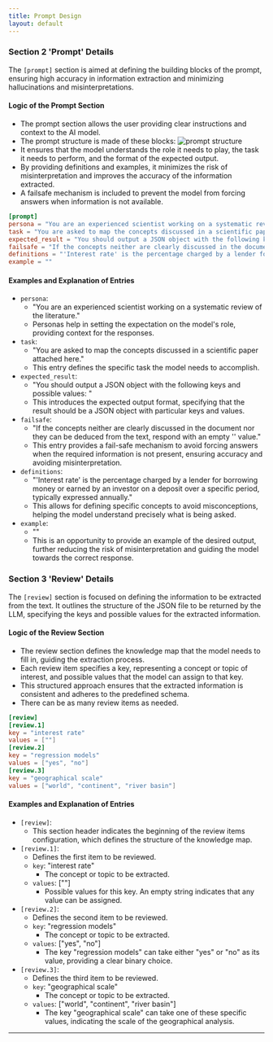 ```yaml
---
title: Prompt Design
layout: default
---
```



### Section 2 'Prompt' Details
The `[prompt]` section is aimed at defining the building blocks of the prompt, ensuring high accuracy in information extraction and minimizing hallucinations and misinterpretations.

#### Logic of the Prompt Section
- The prompt section allows the user providing clear instructions and context to the AI model.
- The prompt structure is made of these blocks:
![prompt structure](https://raw.githubusercontent.com/ricboer0/prismAId/main/figures/prompt_struct.png)
- It ensures that the model understands the role it needs to play, the task it needs to perform, and the format of the expected output.
- By providing definitions and examples, it minimizes the risk of misinterpretation and improves the accuracy of the information extracted.
- A failsafe mechanism is included to prevent the model from forcing answers when information is not available.

```toml
[prompt]
persona = "You are an experienced scientist working on a systematic review of the literature."
task = "You are asked to map the concepts discussed in a scientific paper attached here."
expected_result = "You should output a JSON object with the following keys and possible values: "
failsafe = "If the concepts neither are clearly discussed in the document nor they can be deduced from the text, respond with an empty '' value."
definitions = "'Interest rate' is the percentage charged by a lender for borrowing money or earned by an investor on a deposit over a specific period, typically expressed annually."
example = ""
```

#### Examples and Explanation of Entries
- `persona`:
  - "You are an experienced scientist working on a systematic review of the literature."
  - Personas help in setting the expectation on the model's role, providing context for the responses.
- `task`:
  - "You are asked to map the concepts discussed in a scientific paper attached here."
  - This entry defines the specific task the model needs to accomplish.
- `expected_result`:
  - "You should output a JSON object with the following keys and possible values: "
  - This introduces the expected output format, specifying that the result should be a JSON object with particular keys and values.
- `failsafe`:
  - "If the concepts neither are clearly discussed in the document nor they can be deduced from the text, respond with an empty '' value."
  - This entry provides a fail-safe mechanism to avoid forcing answers when the required information is not present, ensuring accuracy and avoiding misinterpretation.
- `definitions`:
  - "'Interest rate' is the percentage charged by a lender for borrowing money or earned by an investor on a deposit over a specific period, typically expressed annually."
  - This allows for defining specific concepts to avoid misconceptions, helping the model understand precisely what is being asked.
- `example`:
  - ""
  - This is an opportunity to provide an example of the desired output, further reducing the risk of misinterpretation and guiding the model towards the correct response.

### Section 3 'Review' Details
The `[review]` section is focused on defining the information to be extracted from the text. It outlines the structure of the JSON file to be returned by the LLM, specifying the keys and possible values for the extracted information.

#### Logic of the Review Section
- The review section defines the knowledge map that the model needs to fill in, guiding the extraction process.
- Each review item specifies a key, representing a concept or topic of interest, and possible values that the model can assign to that key.
- This structured approach ensures that the extracted information is consistent and adheres to the predefined schema.
- There can be as many review items as needed.

```toml
[review]
[review.1]
key = "interest rate"
values = [""]
[review.2]
key = "regression models"
values = ["yes", "no"]
[review.3]
key = "geographical scale"
values = ["world", "continent", "river basin"]
```
#### Examples and Explanation of Entries
- `[review]`:
  - This section header indicates the beginning of the review items configuration, which defines the structure of the knowledge map.
- `[review.1]`:
  - Defines the first item to be reviewed.
  - `key`: "interest rate"
    - The concept or topic to be extracted.
  - `values`: [""]
    - Possible values for this key. An empty string indicates that any value can be assigned.
- `[review.2]`:
  - Defines the second item to be reviewed.
  - `key`: "regression models"
    - The concept or topic to be extracted.
  - `values`: ["yes", "no"]
    - The key "regression models" can take either "yes" or "no" as its value, providing a clear binary choice.
- `[review.3]`:
  - Defines the third item to be reviewed.
  - `key`: "geographical scale"
    - The concept or topic to be extracted.
  - `values`: ["world", "continent", "river basin"]
    - The key "geographical scale" can take one of these specific values, indicating the scale of the geographical analysis.
***